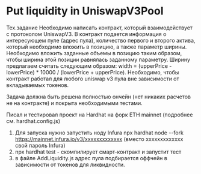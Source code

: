 # Put liquidity in UniswapV3Pool
Тех.задание
Необходимо написать контракт, который взаимодействует с протоколом UniswapV3.
В контракт подается информация о интересующем пуле (адрес пула), количество первого и второго актива, который необходимо вложить в позицию, а также параметр ширины.
Необходимо вложить заданные объемы в позицию таким образом, чтобы ширина этой позиции равнялась заданному параметру.
Ширину предлагаем считать следующим образом: width = (upperPrice - lowerPrice) * 10000 / (lowerPrice + upperPrice).
Необходимо, чтобы контракт работал для любого uniswap v3 пула вне зависимости от вкладываемых токенов.

Задача должна быть решена полностью ончейн (нет никаких расчетов не на контракте) и покрыта необходимыми тестами.



Писал и тестировал проект на Hardhat на форк ETH mainnet (подробнее см. hardhat.config.js)

1. Для запуска нужно запустить ноду Infura
npx hardhat node --fork https://mainnet.infura.io/v3/xxxxxxxxxxxxx (вместо xxxxxxxxxxxxx свой пароль Infura)
2. npx hardhat test - скомпилирует смарт-контракт и запустит тест
3. в файле AddLiquidity.js адрес пула подбирается оффчейн в зависимости от токенов для ликвидности.
